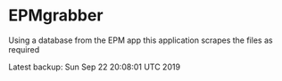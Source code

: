 # EPMgrabber
Using a database from the EPM app this application scrapes the files as required


Latest backup: Sun Sep 22 20:08:01 UTC 2019
